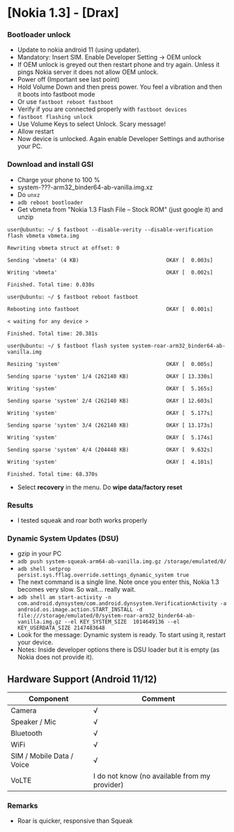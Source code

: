 # [Nokia 1.3] - [Drax]

### Bootloader unlock

- Update to nokia android 11 (using updater).
- Mandatory: Insert SIM. Enable Developer Setting -> OEM unlock
- If OEM unlock is greyed out then restart phone and try again. Unless it pings Nokia server it does not allow OEM unlock.
- Power off (Important see last point)
- Hold Volume Down and then press power. You feel a vibration and then it boots into fastboot mode
- Or use `fastboot reboot fastboot`
- Verify if you are connected properly with `fastboot devices`
- `fastboot flashing unlock`
- Use Volume Keys to select Unlock. Scary message!
- Allow restart
- Now device is unlocked. Again enable Developer Settings and authorise your PC.

### Download and install GSI

- Charge your phone to 100 %
- system-???-arm32_binder64-ab-vanilla.img.xz
- Do `unxz`
- `adb reboot bootloader`
- Get vbmeta from "Nokia 1.3 Flash File – Stock ROM" (just google it) and unzip

`user@ubuntu: ~/ $ fastboot --disable-verity --disable-verification flash vbmeta vbmeta.img`

`Rewriting vbmeta struct at offset: 0`

`Sending 'vbmeta' (4 KB)                            OKAY [  0.003s]`

`Writing 'vbmeta'                                   OKAY [  0.002s]`

`Finished. Total time: 0.030s`

`user@ubuntu: ~/ $ fastboot reboot fastboot`

`Rebooting into fastboot                            OKAY [  0.001s]`

`< waiting for any device >`

`Finished. Total time: 20.381s`

`user@ubuntu: ~/ $ fastboot flash system system-roar-arm32_binder64-ab-vanilla.img `

`Resizing 'system'                                  OKAY [  0.005s]`

`Sending sparse 'system' 1/4 (262140 KB)            OKAY [ 13.330s]`

`Writing 'system'                                   OKAY [  5.165s]`

`Sending sparse 'system' 2/4 (262140 KB)            OKAY [ 12.603s]`

`Writing 'system'                                   OKAY [  5.177s]`

`Sending sparse 'system' 3/4 (262140 KB)            OKAY [ 13.173s]`

`Writing 'system'                                   OKAY [  5.174s]`

`Sending sparse 'system' 4/4 (204448 KB)            OKAY [  9.632s]`

`Writing 'system'                                   OKAY [  4.101s]`

`Finished. Total time: 68.370s`


- Select **recovery** in the menu. Do **wipe data/factory reset**


### Results

- I tested squeak and roar both works properly

### Dynamic System Updates (DSU) 


- gzip in your PC
- `adb push system-squeak-arm64-ab-vanilla.img.gz /storage/emulated/0/`
- `adb shell setprop persist.sys.fflag.override.settings_dynamic_system true`
- The next command is a single line. Note once you enter this, Nokia 1.3 becomes very slow. So wait... really wait.
- `adb shell am start-activity -n com.android.dynsystem/com.android.dynsystem.VerificationActivity -a android.os.image.action.START_INSTALL -d file:///storage/emulated/0/system-roar-arm32_binder64-ab-vanilla.img.gz --el KEY_SYSTEM_SIZE  1014649136 --el KEY_USERDATA_SIZE 2147483648`
- Look for the message: Dynamic system is ready. To start using it, restart your device.
- Notes: Inside developer options there is DSU loader but it is empty (as Nokia does not provide it). 


## Hardware Support (Android 11/12)

| Component                 |      Comment                                              |
|---------------------------|-----------------------------------------------------------|
| Camera                    | √                                                         |
| Speaker / Mic             | √                                                         |
| Bluetooth                 | √                                                         |
| WiFi                      | √                                                         |
| SIM / Mobile Data / Voice | √                                                         |
| VoLTE                     | I do not know (no available from my provider)               |


### Remarks

- Roar is quicker, responsive than Squeak